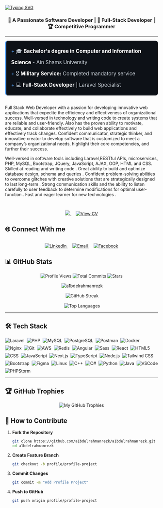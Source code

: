 [![Typing SVG](https://readme-typing-svg.herokuapp.com?font=Fira+Code&size=50&duration=3000&pause=1000&color=10C2F7&vCenter=true&width=487&lines=Abdelrahman+Rezk)](https://git.io/typing-svg)

<div align="center">
  <h3>🚀 A Passionate Software Developer | 🧠 Full-Stack Developer | 🏆 Competitive Programmer</h3>
</div>

---
<div>
<div style="background-color: #0d1117; padding: 16px; border-radius: 8px; border-left: 4px solid #58a6ff">
  <div style="font-size: 1.2em; color: #c9d1d9; line-height: 2.2; font-family: -apple-system, BlinkMacSystemFont, sans-serif">
    <span style="color: #58a6ff">+</span> 🎓 <strong style="color: #ffffff">Bachelor's degree in Computer and Information Science</strong> - Ain Shams University<br>
    <span style="color: #58a6ff">+</span> 🎖️ <strong style="color: #ffffff">Military Service:</strong> Completed mandatory service<br>
    <span style="color: #58a6ff">+</span> 💻 <strong style="color: #ffffff">Full-Stack Developer</strong> | Laravel Specialist
  </div>
</div>

<br/>
<p align="left">Full Stack Web Developer with a passion for developing innovative web applications that expedite the efficiency and effectiveness of organizational success. Well-versed in technology and writing code to create systems that are reliable and user-friendly. Also has the proven ability to motivate, educate, and collaborate effectively to build web applications and effectively track changes. Confident communicator, strategic thinker, and innovative creator to develop software that is customized to meet a company’s organizational needs, highlight their core competencies, and further their success.</p>
Well-versed in software tools including Laravel,RESTful APIs, microservices, PHP, MySQL, Bootstrap, JQuery, JavaScript, AJAX, OOP, HTML and CSS. Skilled at reading and writing code . Great ability to build and optimize database design, schema and queries . Confident problem-solving abilities to overcome glitches with creative solutions that are strategically designed to last long-term . Strong communication skills and the ability to listen carefully to user feedback to determine modifications for optimal user-function.. Fast and eager learner for new technologies .
</div><br/><br/>
<div style="margin-top:10px;" align="center">
  <a target="_blank" href="https://drive.google.com/uc?export=download&id=1QXLV8zrEDjDUuiJ0p5mNcoqN4fppEa-5" >
    <img src="https://img.shields.io/badge/Download_CV-0055FF?style=for-the-badge&logo=google-drive&logoColor=white&labelColor=0055FF&color=white&borderRadius=8px">
  </a>
  <a target="_blank" href="https://drive.google.com/file/d/1QXLV8zrEDjDUuiJ0p5mNcoqN4fppEa-5/view?usp=sharing" style="margin-left: 15px;">
    <img src="https://img.shields.io/badge/View_CV-4285F4?style=for-the-badge&logo=google-drive&logoColor=white&labelColor=0099CC&color=0099CC&borderRadius=8px" alt="View CV">
  </a>
</div>

## 🌐 Connect With me
<br/>
<div align="center">
  <a href="https://www.linkedin.com/in/a1bdelrahmanrezk/" target="_blank">
    <img src="https://img.shields.io/badge/Connect on LinkedIn-0077B5?style=for-the-badge&logo=linkedin&logoColor=white" alt="LinkedIn">
  </a>
  <a href="mailto:a1bdelrahmanrezk@gmail.com" style="margin-left: 15px;" target="_blank">
    <img src="https://img.shields.io/badge/Email me-D14836?style=for-the-badge&logo=gmail&logoColor=white" alt="Email">
  </a>
  <a href="https://www.facebook.com/a1bdelrahmanrezk" style="margin-left: 15px;" target="_blank">
    <img src="https://img.shields.io/badge/Find_on_Facebook-0055FF?style=for-the-badge&logo=facebook&logoColor=white" alt="Facebook">
  </a>
</div>

## 📊 GitHub Stats
<div align="center">
<p>
  <img alt="Profile Views" src="https://komarev.com/ghpvc/?username=a1bdelrahmanrezk&style=flat&color=blueviolet" />
  <img alt="Total Commits" src="https://badges.pufler.dev/commits/all/a1bdelrahmanrezk?color=blueviolet&style=flat&logo=git" />
  <img alt="Stars" src="https://img.shields.io/github/stars/a1bdelrahmanrezk?style=flat&logo=github&color=blueviolet" />
</p>
<p>&nbsp;<img align="center" src="https://github-readme-stats.vercel.app/api?username=a1bdelrahmanrezk&show_icons=true&locale=en&theme=dark" alt="a1bdelrahmanrezk" />
</p>

<!-- GitHub Streak -->
<p>&nbsp;<img align="center" src="https://streak-stats.demolab.com?user=a1bdelrahmanrezk&theme=dark&date_format=j%20M%5B%20Y%5D" alt="GitHub Streak" /></p>

<!-- Top Languages -->
<p>&nbsp;<img align="center" src="https://github-readme-stats.vercel.app/api/top-langs/?username=a1bdelrahmanrezk&layout=compact&theme=vision-friendly-dark" alt="Top Languages" /></p>
</div>

---
## 🛠️ Tech Stack

<div style="display: flex; flex-wrap: wrap; gap: 8px; align-items: center;">
  <img src="https://img.shields.io/badge/-Laravel-FF2D20?style=flat&logo=laravel&logoColor=white" alt="Laravel">
  <img src="https://img.shields.io/badge/-PHP-777BB4?style=flat&logo=php&logoColor=white" alt="PHP">
    <img src="https://img.shields.io/badge/-MySQL-4479A1?style=flat&logo=mysql&logoColor=white" alt="MySQL">
  <img src="https://img.shields.io/badge/-PostgreSQL-4169E1?style=flat&logo=postgresql&logoColor=white" alt="PostgreSQL">
    <img src="https://img.shields.io/badge/-Postman-FF6C37?style=flat&logo=postman&logoColor=white" alt="Postman">
  <img src="https://img.shields.io/badge/-Docker-2496ED?style=flat&logo=docker&logoColor=white" alt="Docker">
    <img src="https://img.shields.io/badge/-Nginx-009639?style=flat&logo=nginx&logoColor=white" alt="Nginx">
  <img src="https://img.shields.io/badge/-Git-F05032?style=flat&logo=git&logoColor=white" alt="Git">
  <img src="https://img.shields.io/badge/-AWS-232F3E?style=flat&logo=amazon-aws&logoColor=white" alt="AWS">
    <img src="https://img.shields.io/badge/-Redis-DC382D?style=flat&logo=redis&logoColor=white" alt="Redis">
  <img src="https://img.shields.io/badge/-Angular-DD0031?style=flat&logo=angular&logoColor=white" alt="Angular">
  <img src="https://img.shields.io/badge/-Sass-CC6699?style=flat&logo=sass&logoColor=white" alt="Sass">
    <img src="https://img.shields.io/badge/-React-61DAFB?style=flat&logo=react&logoColor=black" alt="React">
    <img src="https://img.shields.io/badge/-HTML5-E34F26?style=flat&logo=html5&logoColor=white" alt="HTML5">
<img src="https://img.shields.io/badge/-CSS-1572B6?style=flat&logo=css3&logoColor=white" alt="CSS">
      <img src="https://img.shields.io/badge/-JavaScript-F7DF1E?style=flat&logo=javascript&logoColor=black" alt="JavaScript">
<img src="https://img.shields.io/badge/-Next.js-000000?style=flat&logo=next.js&logoColor=white" alt="Next.js">
        <img src="https://img.shields.io/badge/-TypeScript-3178C6?style=flat&logo=typescript&logoColor=white" alt="TypeScript">
      <img src="https://img.shields.io/badge/-Node.js-339933?style=flat&logo=node.js&logoColor=white" alt="Node.js">
  <img src="https://img.shields.io/badge/-Tailwind-06B6D4?style=flat&logo=tailwind-css&logoColor=white" alt="Tailwind CSS">
    <img src="https://img.shields.io/badge/-Bootstrap-7952B3?style=flat&logo=bootstrap&logoColor=white" alt="Bootstrap">
  <img src="https://img.shields.io/badge/-Figma-F24E1E?style=flat&logo=figma&logoColor=white" alt="Figma">
  <img src="https://img.shields.io/badge/-Linux-FCC624?style=flat&logo=linux&logoColor=black" alt="Linux">
  <img src="https://img.shields.io/badge/-C++-00599C?style=flat&logo=c%2B%2B&logoColor=white" alt="C++">
  <img src="https://img.shields.io/badge/-C%23-239120?style=flat&logo=c-sharp&logoColor=white" alt="C#">
  <img src="https://img.shields.io/badge/-Python-3776AB?style=flat&logo=python&logoColor=white" alt="Python">
<img src="https://img.shields.io/badge/-Java-007396?style=flat&logo=java&logoColor=white" alt="Java">
<img src="https://img.shields.io/badge/-VSCode-007ACC?style=flat&logo=visual-studio-code&logoColor=white" alt="VSCode">
  <img src="https://img.shields.io/badge/-PHPStorm-000000?style=flat&logo=phpstorm&logoColor=white" alt="PHPStorm">
</div>

---
## 🏆 GitHub Trophies
<div align="center">
  <img
    src="https://github-profile-trophy.vercel.app/?username=a1bdelrahmanrezk&theme=onedark&no-frame=true&margin-w=15&column=4"
    alt="My GitHub Trophies"
    title="My GitHub Trophies"
    style="max-width: 100%"
  />
</div>

<!-- ## 🚀 Featured Projects

| Project | Description | Stars | Forks | Issues 
|---------|-------------|-------|-------|--------
| [E-Commerce](https://github.com/a1bdelrahmanrezk/E-Commerce-1-Website-PHP-MYSQL) | Full-stack shopping platform | ![Stars](https://img.shields.io/github/stars/a1bdelrahmanrezk/E-Commerce-1-Website-PHP-MYSQL?style=flat) | ![Forks](https://img.shields.io/github/forks/a1bdelrahmanrezk/E-Commerce-1-Website-PHP-MYSQL?style=flat) | ![Issues](https://img.shields.io/github/issues/a1bdelrahmanrezk/E-Commerce-1-Website-PHP-MYSQL?style=flat) |
--- -->
## 🤝 How to Contribute

1. **Fork the Repository**
   ```bash
   git clone https://github.com/a1bdelrahmanrezk/a1bdelrahmanrezk.git
   cd a1bdelrahmanrezk
2. **Create Feature Branch**
   ```bash
   git checkout -b profile/profile-project
3. **Commit Changes**
   ```bash
   git commit -m "Add Profile Project"
4. **Push to GitHub**
   ```bash
   git push origin profile/profile-project
